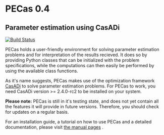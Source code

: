 PECas 0.4
=========

Parameter estimation using CasADi
---------------------------------

[![Build Status](https://travis-ci.org/adbuerger/PECas.svg?branch=for2.4)](https://travis-ci.org/adbuerger/PECas)

PECas holds a user-friendly environment for solving parameter estimation
problems and for interpretation of the results recieved. It does so by providing Python classes that can be initialized with the problem specifications, while the computations can then easily be performed by using the available class functions.

As it's name suggests, PECas makes use of the optimization framework
[CasADi](http://casadi.org) to solve parameter estimation
problems. For PECas to work, you need CasADi version >= 2.4.0-rc2 to be installed on your system.

**Please note:** PECas is still in it's testing state, and does not yet contain all the features it will provide in future versions. Therefore, you should check for updates on a regular basis.

For an installation guide, a tutorial on how to use PECas and
a detailed documentation, please
visit [the manual pages](http://adbuerger.github.io/PECas) .
